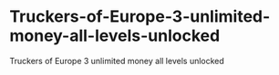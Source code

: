 # Truckers-of-Europe-3-unlimited-money-all-levels-unlocked
Truckers of Europe 3 unlimited money all levels unlocked
